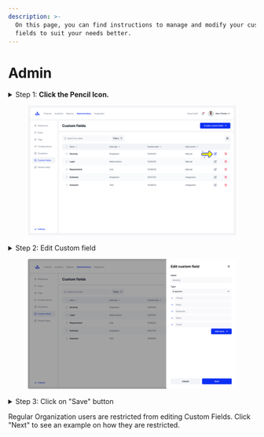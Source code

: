 ```yaml
---
description: >-
  On this page, you can find instructions to manage and modify your custom
  fields to suit your needs better.
---
```


# Admin

<details>

<summary>Step 1: <strong>Click the Pencil Icon.</strong></summary>

Locate and click the pencil icon next to the custom field you want to edit. This icon represents the editing function.

</details>

<figure><img src="../../../.gitbook/assets/86_Custom fields.png" alt=""><figcaption></figcaption></figure>

<details>

<summary>Step 2: Edit Custom field</summary>

An editing window will open where you can modify the field’s name, data type, or add new data types.

</details>

<figure><img src="../../../.gitbook/assets/87_Custom fields - Edit.png" alt=""><figcaption></figcaption></figure>

<details>

<summary>Step 3: Click on "Save" button</summary>

After making your desired changes, click the "Save" button to apply the updates. This will update the custom field with your new settings.

</details>

Regular Organization users are restricted from editing Custom Fields. Click "Next" to see an example on how they are restricted.&#x20;
